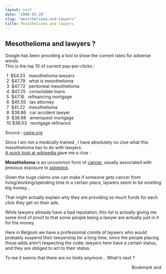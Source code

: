 ```yaml
---
layout: post
date: "2006-03-28"
slug: "mesothelioma-and-lawyers"
title: Mesothelioma and lawyers
---
```


<h2>Mesothelioma and lawyers ?</h2>
<p>Google has been providing a tool to show the current rates for adsense words.<br /> This is the top 10 of current pay-per-clicks :</p>
<p>&nbsp;1&nbsp; $54.33&nbsp;&nbsp; mesothelioma lawyers&nbsp;&nbsp;&nbsp;<br /> &nbsp;2&nbsp; $47.79&nbsp;&nbsp; what is mesothelioma&nbsp;&nbsp;&nbsp;<br /> &nbsp;3&nbsp; $47.72&nbsp;&nbsp; peritoneal mesothelioma&nbsp;&nbsp;&nbsp;<br /> &nbsp;4&nbsp; $47.25&nbsp;&nbsp; consolidate loans&nbsp;&nbsp;&nbsp;<br /> &nbsp;5&nbsp; $47.16&nbsp;&nbsp; refinancing mortgage&nbsp;&nbsp;&nbsp;<br /> &nbsp;6&nbsp; $45.55&nbsp;&nbsp; tax attorney&nbsp;&nbsp;&nbsp;<br /> &nbsp;7&nbsp; $41.22&nbsp;&nbsp; mesothelioma&nbsp;&nbsp;<br /> &nbsp;8&nbsp; $38.86&nbsp;&nbsp; car accident lawyer&nbsp;&nbsp;&nbsp;<br /> &nbsp;9&nbsp; $38.68&nbsp;&nbsp; ameriquest mortgage&nbsp;&nbsp;<br /> &nbsp;10 $38.03&nbsp;&nbsp; mortgage refinance&nbsp;&nbsp;</p>
<p>Source : <a href="https://www.cwire.org/2006/03/23/updated-highest-paying-adsense-keywords/">cwire.org</a></p>
<p>Since I am not a medically trained&nbsp;, I have absolutely no clue what this mesothelioma has to do with lawyers.<br /> <a href="https://en.wikipedia.org/wiki/Mesothelioma">A quick look at wikipedia </a>gave me a clue :</p>
<p><strong>Mesothelioma</strong> is an uncommon form of <a title="Cancer" href="https://en.wikipedia.org/wiki/Cancer">cancer</a>, usually associated with previous exposure to <a title="Asbestos" href="https://en.wikipedia.org/wiki/Asbestos">asbestos</a>.</p>
<p>Given the huge claims one can make if someone gets cancer from living/working/spending time in a certain place, laywers seem to be smelling big money...</p>
<p>That might actually explain why they are providing so much funds for each click they get on their ads.</p>
<p>While lawyers allready have a bad reputation, this list is actually giving me some kind of proof to that some people being a lawyer are actually just in it for the money.</p>
<p>Here in Belgium we have a professional comite of laywers who would probably suspend their lawyership for a long time, since the people placing those adds aren't respecting the code; lawyers here have a certain status, and they are obliged to act to their status.</p>
<p>To me it seems that there are no limits anymore... What's next ?</p><div style="text-align:right"><a class="addthis_button" href="https://www.addthis.com/bookmark.php?v=250&amp;pub=xa-4aec37702e3161d4"><img src="https://s7.addthis.com/static/btn/v2/lg-share-en.gif" width="125" height="16" alt="Bookmark and Share" style="border:0"/></a><script type="text/javascript" src="https://s7.addthis.com/js/250/addthis_widget.js#pub=xa-4aec37702e3161d4"></script></div>

